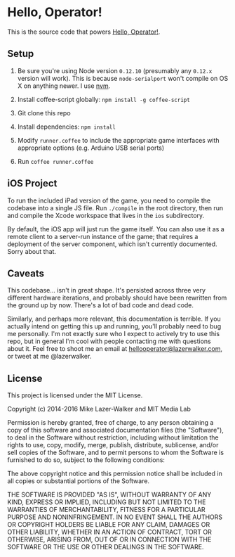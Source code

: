 # Hello, Operator!

This is the source code that powers [Hello, Operator!](http://lazerwalker.com/hellooperator).

## Setup

1. Be sure you're using Node version `0.12.10` (presumably any `0.12.x` version will work). This is because `node-serialport` won't compile on OS X on anything newer. I use [nvm](https://github.com/creationix/nvm).

2. Install coffee-script globally: `npm install -g coffee-script`

3. Git clone this repo

4. Install dependencies: `npm install`

5. Modify `runner.coffee` to include the appropriate game interfaces with appropriate options (e.g. Arduino USB serial ports)

6. Run `coffee runner.coffee`


## iOS Project

To run the included iPad version of the game, you need to compile the codebase into a single JS file. Run `./compile` in the root directory, then run and compile the Xcode workspace that lives in the `ios` subdirectory. 

By default, the iOS app will just run the game itself. You can also use it as a remote client to a server-run instance of the game; that requires a deployment of the server component, which isn't currently documented. Sorry about that.


## Caveats

This codebase... isn't in great shape. It's persisted across three very different hardware iterations, and probably should have been rewritten from the ground up by now. There's a lot of bad code and dead code. 

Similarly, and perhaps more relevant, this documentation is terrible. If you actually intend on getting this up and running, you'll probably need to bug me personally. I'm not exactly sure who I expect to actively try to use this repo, but in general I'm cool with people contacting me with questions about it. Feel free to shoot me an email at hellooperator@lazerwalker.com, or tweet at me @lazerwalker.

## License

This project is licensed under the MIT License.

Copyright (c) 2014-2016 Mike Lazer-Walker and MIT Media Lab

Permission is hereby granted, free of charge, to any person obtaining a copy of this software and associated documentation files (the "Software"), to deal in the Software without restriction, including without limitation the rights to use, copy, modify, merge, publish, distribute, sublicense, and/or sell copies of the Software, and to permit persons to whom the Software is furnished to do so, subject to the following conditions:

The above copyright notice and this permission notice shall be included in all copies or substantial portions of the Software.

THE SOFTWARE IS PROVIDED "AS IS", WITHOUT WARRANTY OF ANY KIND, EXPRESS OR IMPLIED, INCLUDING BUT NOT LIMITED TO THE WARRANTIES OF MERCHANTABILITY, FITNESS FOR A PARTICULAR PURPOSE AND NONINFRINGEMENT. IN NO EVENT SHALL THE AUTHORS OR COPYRIGHT HOLDERS BE LIABLE FOR ANY CLAIM, DAMAGES OR OTHER LIABILITY, WHETHER IN AN ACTION OF CONTRACT, TORT OR OTHERWISE, ARISING FROM, OUT OF OR IN CONNECTION WITH THE SOFTWARE OR THE USE OR OTHER DEALINGS IN THE SOFTWARE.
